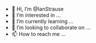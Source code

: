 - 👋 Hi, I’m @IanStrause
- 👀 I’m interested in ...
- 🌱 I’m currently learning ...
- 💞️ I’m looking to collaborate on ...
- 📫 How to reach me ...

<!---
IanStrause/IanStrause is a ✨ special ✨ repository because its `README.md` (this file) appears on your GitHub profile.
You can click the Preview link to take a look at your changes.
--->
